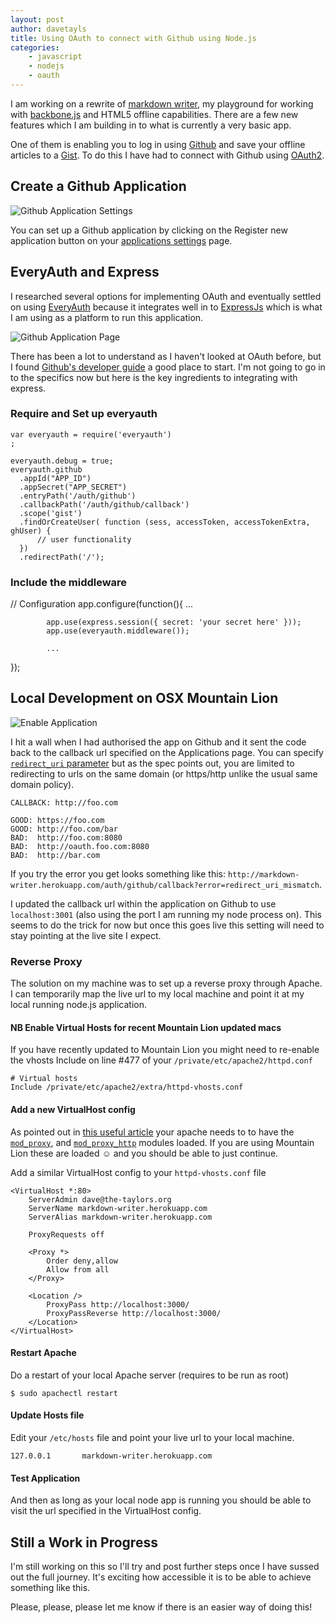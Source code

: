 ```yaml
---
layout: post
author: davetayls
title: Using OAuth to connect with Github using Node.js
categories:
    - javascript
    - nodejs
    - oauth
---
```


I am working on a rewrite of [markdown writer](http://markdown-writer.herokuapp.com), my playground for working with [backbone.js](http://documentcloud.github.com/backbone/) and HTML5 offline capabilities. There are a few new features which I am building in to what is currently a very basic app.

One of them is enabling you to log in using [Github](http://github.com) and save your offline articles to a [Gist](http://gist.github.com). To do this I have had to connect with Github using [OAuth2](http://oauth.net/).

Create a Github Application
--

![Github Application Settings](https://lh6.googleusercontent.com/-3QP5zBkGjWw/UHH2vcZLW6I/AAAAAAAArao/Vgd7q7Dbgbk/s800/Screen%2520Shot%25202012-10-07%2520at%252022.08.31.png)

You can set up a Github application by clicking on the Register new application button on your [applications settings](https://github.com/settings/applications) page.

EveryAuth and Express
--

I researched several options for implementing OAuth and eventually settled on using [EveryAuth](http://everyauth.com/#other-modules/github-oauth) because it integrates well in to [ExpressJs](http://expressjs.com) which is what I am using as a platform to run this application.

![Github Application Page](https://lh5.googleusercontent.com/-MRR8bYu_20Q/UHH2vbka-RI/AAAAAAAAras/HHZQqmBNj78/s800/Screen%2520Shot%25202012-10-07%2520at%252022.11.56.png)

There has been a lot to understand as I haven't looked at OAuth before, but I found [Github's developer guide](http://developer.github.com/v3/oauth/) a good place to start. I'm not going to go in to the specifics now but here is the key ingredients to integrating with express.

### Require and Set up everyauth


    var everyauth = require('everyauth')
    ;

    everyauth.debug = true;
    everyauth.github
      .appId("APP_ID")
      .appSecret("APP_SECRET")
      .entryPath('/auth/github')
      .callbackPath('/auth/github/callback')
      .scope('gist')
      .findOrCreateUser( function (sess, accessToken, accessTokenExtra, ghUser) {
          // user functionality
      })
      .redirectPath('/');

### Include the middleware

  // Configuration
  app.configure(function(){
            ...

            app.use(express.session({ secret: 'your secret here' }));
            app.use(everyauth.middleware());

            ...
  });


Local Development on OSX Mountain Lion
--

![Enable Application](https://lh6.googleusercontent.com/-9Qpv28Q_fPQ/UHH2vfVPbXI/AAAAAAAArak/OWmE3BUVvVo/s800/Screen%2520Shot%25202012-10-07%2520at%252021.06.15.png)

I hit a wall when I had authorised the app on Github and it sent the code back to the callback url specified on the Applications page. You can specify [`redirect_uri` parameter](http://developer.github.com/v3/oauth/#redirect-urls) but as the spec points out, you are limited to redirecting to urls on the same domain (or https/http unlike the usual same domain policy).

    CALLBACK: http://foo.com

    GOOD: https://foo.com
    GOOD: http://foo.com/bar
    BAD:  http://foo.com:8080
    BAD:  http://oauth.foo.com:8080
    BAD:  http://bar.com

If you try the error you get looks something like this: `http://markdown-writer.herokuapp.com/auth/github/callback?error=redirect_uri_mismatch`.

I updated the callback url within the application on Github to use `localhost:3001` (also using the port I am running my node process on). This seems to do the trick for now but once this goes live this setting will need to stay pointing at the live site I expect.

### Reverse Proxy
The solution on my machine was to set up a reverse proxy through Apache. I can temporarily map the live url to my local machine and point it at my local running node.js application.

#### NB Enable Virtual Hosts for recent Mountain Lion updated macs
If you have recently updated to Mountain Lion you might need to re-enable the vhosts Include on line #477 of your `/private/etc/apache2/httpd.conf`

    # Virtual hosts
    Include /private/etc/apache2/extra/httpd-vhosts.conf

#### Add a new VirtualHost config
As pointed out in [this useful article](http://thatextramile.be/blog/2012/01/hosting-a-node-js-site-through-apache) your apache needs to to have the [`mod_proxy`](http://httpd.apache.org/docs/2.2/mod/mod_proxy.html), and [`mod_proxy_http`](http://httpd.apache.org/docs/2.2/mod/mod_proxy_http.html) modules loaded. If you are using Mountain Lion these are loaded ☺ and you should be able to just continue.

Add a similar VirtualHost config to your `httpd-vhosts.conf` file

    <VirtualHost *:80>
        ServerAdmin dave@the-taylors.org
        ServerName markdown-writer.herokuapp.com
        ServerAlias markdown-writer.herokuapp.com

        ProxyRequests off

        <Proxy *>
            Order deny,allow
            Allow from all
        </Proxy>

        <Location />
            ProxyPass http://localhost:3000/
            ProxyPassReverse http://localhost:3000/
        </Location>
    </VirtualHost>

#### Restart Apache
Do a restart of your local Apache server (requires to be run as root)

    $ sudo apachectl restart

#### Update Hosts file
Edit your `/etc/hosts` file and point your live url to your local machine.

    127.0.0.1       markdown-writer.herokuapp.com


#### Test Application
And then as long as your local node app is running you should be able to visit the url specified in the VirtualHost config.


Still a Work in Progress
--

I'm still working on this so I'll try and post further steps once I have sussed out the full journey. It's exciting how accessible it is to be able to achieve something like this.

Please, please, please let me know if there is an easier way of doing this!


